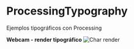 # ProcessingTypography
Ejemplos tipográficos con Processing

**Webcam - render tipográfico**
![Char render](https://github.com/BrunirowsCode/VFX-Graph-Examples/blob/master/typography.jpg)
